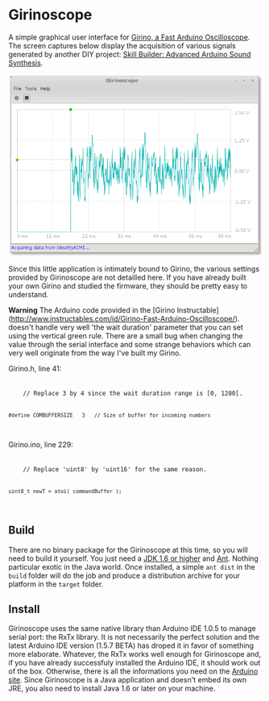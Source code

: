 Girinoscope
===========

A simple graphical user interface for
[Girino, a Fast Arduino Oscilloscope](http://www.instructables.com/id/Girino-Fast-Arduino-Oscilloscope/).
The screen captures below display the acquisition of various signals generated by another DIY project:
[Skill Builder: Advanced Arduino Sound Synthesis](http://makezine.com/projects/make-35/advanced-arduino-sound-synthesis/).

![Screen capture of a ramp signal acquisition](doc/screenshot.png "Acquiring ramp signal")

Since this little application is intimately bound to Girino,
the various settings provided by Girinoscope are not detailled here.
If you have already built your own Girino and studied the firmware,
they should be pretty easy to understand.

**Warning**
The Arduino code provided in the [Girino Instructable]
(http://www.instructables.com/id/Girino-Fast-Arduino-Oscilloscope/).
doesn't handle very well 'the wait duration' parameter that you can set using the vertical green rule.
There are a small bug when changing the value through the serial interface
and some strange behaviors which can very well originate from the way I've built my Girino.

Girino.h, line 41:

<code>
    // Replace 3 by 4 since the wait duration range is [0, 1280[.
    
    #define COMBUFFERSIZE   3   // Size of buffer for incoming numbers
</code>

Girino.ino, line 229:

<code>
    // Replace 'uint8' by 'uint16' for the same reason.
    
    uint8_t newT = atoi( commandBuffer );
</code>

Build
-----

There are no binary package for the Girinoscope at this time, so you will need to build it yourself.
You just need a [JDK 1.6 or higher](http://www.oracle.com/technetwork/java/javase/downloads/index.html)
and [Ant](http://ant.apache.org/bindownload.cgi).
Nothing particular exotic in the Java world.
Once installed, a simple `ant dist` in the `build` folder will do the job
and produce a distribution archive for your platform in the `target` folder.

Install
-------

Girinoscope uses the same native library than Arduino IDE 1.0.5 to manage serial port: the RxTx library.
It is not necessarily the perfect solution
and the latest Arduino IDE version (1.5.7 BETA) has droped it in favor of something more elaborate.
Whatever, the RxTx works well enough for Girinoscope and, if you have already successfuly installed the Arduino IDE,
it should work out of the box.
Otherwise, there is all the informations you need on the [Arduino site](http://arduino.cc/en/Guide/HomePage).
Since Girinoscope is a Java application and doesn't embed its own JRE,
you also need to install Java 1.6 or later on your machine.
